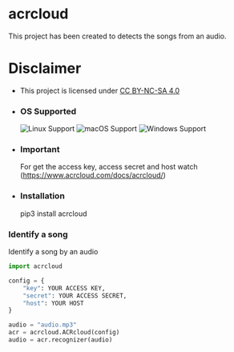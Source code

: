 # acrcloud

This project has been created to detects the songs from an audio.

# Disclaimer

- This project is licensed under [CC BY-NC-SA 4.0](https://creativecommons.org/licenses/by-nc-sa/4.0/)

* ### OS Supported ###
	![Linux Support](https://img.shields.io/badge/Linux-Support-brightgreen.svg)
	![macOS Support](https://img.shields.io/badge/macOS-Support-brightgreen.svg)
	![Windows Support](https://img.shields.io/badge/Windows-Support-brightgreen.svg)

* ### Important ###
	For get the access key, access secret and host watch (https://www.acrcloud.com/docs/acrcloud/)    
	
* ### Installation ###
	pip3 install acrcloud

### Identify a song
Identify a song by an audio
```python
import acrcloud

config = {
	"key": YOUR ACCESS KEY,
	"secret": YOUR ACCESS SECRET,
	"host": YOUR HOST
}

audio = "audio.mp3"
acr = acrcloud.ACRcloud(config)
audio = acr.recognizer(audio)
```